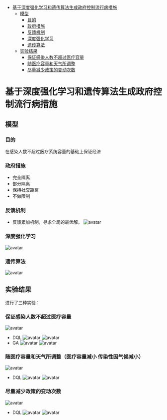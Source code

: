 - [基于深度强化学习和遗传算法生成政府控制流行病措施](#基于深度强化学习和遗传算法生成政府控制流行病措施)   
  - [模型](#模型)        
    - [目的](#目的)        
    - [政府措施](#政府措施)        
    - [反馈机制](#反馈机制)        
    - [深度强化学习](#深度强化学习)        
    - [遗传算法](#遗传算法)    
  - [实验结果](#实验结果)        
    - [保证感染人数不超过医疗容量](#保证感染人数不超过医疗容量)        
    - [随医疗容量和天气所调整](#随医疗容量和天气所调整)        
    - [尽量减少政策的变动次数](#尽量减少政策的变动次数)
# 基于深度强化学习和遗传算法生成政府控制流行病措施
## 模型
### 目的
在感染人数不超过医疗系统容量的基础上保证经济
### 政府措施
* 完全隔离
* 部分隔离
* 保持社交距离
* 不做限制
### 反馈机制
* 反馈累加机制，寻求全局的最优解。
![avatar](pic/32.jpg)
### 深度强化学习
![avatar](pic/33.jpg)
### 遗传算法
![avatar](pic/34.jpg)
## 实验结果
进行了三种实验：
### 保证感染人数不超过医疗容量
![avatar](pic/35.jpg)
* DQL
![avatar](pic/36.jpg)
![avatar](pic/37.jpg)
* GA
![avatar](pic/38.jpg)
![avatar](pic/39.jpg)
### 随医疗容量和天气所调整（医疗容量减小 传染性因气候减小）
![avatar](pic/40.jpg)
* DQL
![avatar](pic/41.jpg)
![avatar](pic/42.jpg)

### 尽量减少政策的变动次数
![avatar](pic/43.jpg)
* DQL
![avatar](pic/44.jpg)
![avatar](pic/45.jpg)
